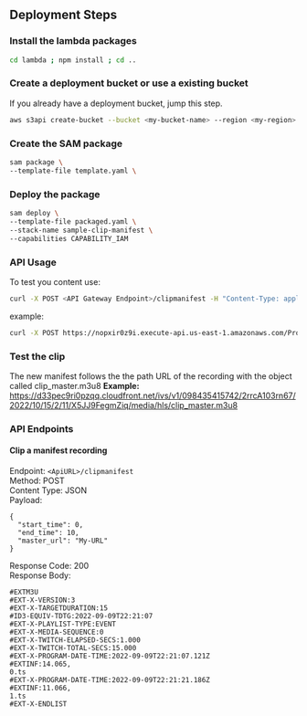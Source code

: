 ## Deployment Steps

### Install the lambda packages
```sh
cd lambda ; npm install ; cd ..
```

### Create a deployment bucket or use a existing bucket
If you already have a deployment bucket, jump this step.

```sh
aws s3api create-bucket --bucket <my-bucket-name> --region <my-region>
```

### Create the SAM package
```sh
sam package \
--template-file template.yaml \
```

### Deploy the package 
```sh
sam deploy \
--template-file packaged.yaml \
--stack-name sample-clip-manifest \
--capabilities CAPABILITY_IAM
```

### API Usage
To test you content  use:

```sh
curl -X POST <API Gateway Endpoint>/clipmanifest -H "Content-Type: application/json" -d "{\"start_time\": 1,\"end_time\": 15,\"master_url\": \"https://<url of the ivs recording>\"}"
```

example: 
```sh
curl -X POST https://nopxir0z9i.execute-api.us-east-1.amazonaws.com/Prod/clipmanifest/ -H "Content-Type: application/json" -d "{\"start_time\": 1,\"end_time\": 15,\"master_url\": \"https://d33pec9ri0pzqq.cloudfront.net/ivs/v1/098435415742/2rrcA103rn67/2022/10/15/2/11/X5JJ9FegmZiq/media/hls/master.m3u8\"}" 
```

### Test the clip
The new manifest follows the the path URL of the recording with the object called clip_master.m3u8
**Example:** 
  https://d33pec9ri0pzqq.cloudfront.net/ivs/v1/098435415742/2rrcA103rn67/2022/10/15/2/11/X5JJ9FegmZiq/media/hls/clip_master.m3u8

### API Endpoints

#### Clip a manifest recording

Endpoint: `<ApiURL>/clipmanifest`<br />
Method: POST<br />
Content Type: JSON<br />
Payload:
```
{
  "start_time": 0,
  "end_time": 10,
  "master_url": "My-URL"
}
```
Response Code: 200<br />
Response Body:
```
#EXTM3U
#EXT-X-VERSION:3
#EXT-X-TARGETDURATION:15
#ID3-EQUIV-TDTG:2022-09-09T22:21:07
#EXT-X-PLAYLIST-TYPE:EVENT
#EXT-X-MEDIA-SEQUENCE:0
#EXT-X-TWITCH-ELAPSED-SECS:1.000
#EXT-X-TWITCH-TOTAL-SECS:15.000
#EXT-X-PROGRAM-DATE-TIME:2022-09-09T22:21:07.121Z
#EXTINF:14.065,
0.ts
#EXT-X-PROGRAM-DATE-TIME:2022-09-09T22:21:21.186Z
#EXTINF:11.066,
1.ts
#EXT-X-ENDLIST
```

